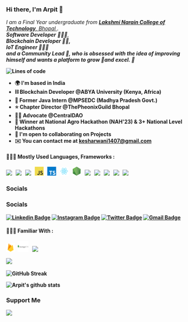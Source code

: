 ### Hi there, I'm Arpit 👋

<p>
  <em>
    I am a Final Year undergraduate from <a href="https://lnct.ac.in/">
    <b>Lakshmi Narain College of Technology</b>, Bhopal </a>.<br>  
    <b>Software Developer</b> 👨🏼‍💻, <br><b>Blockchain Developer<b> 🕵🏼, <br><b>IoT Engineer<b> 🧑🏼‍🏫 <br>and a <b>Community Lead 🎨,  who is <b>obsessed</b>
    with the idea of <b>improving</b> himself and wants a <b>platform</b> to 
    <b>grow</b> 🚀and 
    <b>excel.</b> 🏅
  </em>  
</p>
 
 ![Lines of code](https://img.shields.io/badge/From%20Hello%20World%20I've%20written-324786+%20Lines%20of%20code-blue)

* 🌍 I'm based in India
* ⛓️ Blockchain Developer @ABYA University (Kenya, Africa)
* 💼 Former Java Intern @MPSEDC (Madhya Pradesh Govt.)
* ⭐ Chapter Director @ThePheonixGuild Bhopal
* 👨‍💻 Advocate @CentralDAO
* 🚀 Winner at National Agro Hackathon (NAH'23) & 3+ National Level Hackathons
* 🤝 I'm open to collaborating on Projects
* ✉️ You can contact me at [kesharwani1407@gmail.com](mailto:kesharwani1407@gmail.com)



#### 👨🏻‍💻 Mostly Used Languages, Frameworks :

<img height="24" src="https://skillicons.dev/icons?i=java">&nbsp;&nbsp;
<img height="24" src="https://skillicons.dev/icons?i=spring">&nbsp;&nbsp;
<img height="24" src="https://skillicons.dev/icons?i=solidity">&nbsp;&nbsp;
<img height="24" src="https://raw.githubusercontent.com/github/explore/80688e429a7d4ef2fca1e82350fe8e3517d3494d/topics/javascript/javascript.png">&nbsp;&nbsp;
<img height="24" src="https://raw.githubusercontent.com/github/explore/80688e429a7d4ef2fca1e82350fe8e3517d3494d/topics/typescript/typescript.png">&nbsp;&nbsp;
<img height="24" src="https://raw.githubusercontent.com/github/explore/80688e429a7d4ef2fca1e82350fe8e3517d3494d/topics/react/react.png">&nbsp;&nbsp;
<img height="24" src="https://raw.githubusercontent.com/github/explore/80688e429a7d4ef2fca1e82350fe8e3517d3494d/topics/nodejs/nodejs.png">&nbsp;&nbsp;
<img height="24" src="https://skillicons.dev/icons?i=nextjs">&nbsp;&nbsp;
<img height="24" src="https://skillicons.dev/icons?i=html">&nbsp;&nbsp;
<img height="24" src="https://skillicons.dev/icons?i=tailwind">&nbsp;&nbsp;
<img height="24" src="https://skillicons.dev/icons?i=bootstrap">&nbsp;&nbsp;
<img height="24" src="https://skillicons.dev/icons?i=mysql">&nbsp;&nbsp;




### Socials

### Socials

<p align="center">
<!--     <a href="https://www.dev.to/arpitghura" target="_blank" rel="noreferrer"><img src="	https://img.shields.io/badge/dev.to-0A0A0A?style=for-the-badge&logo=devdotto&logoColor=white"/></a>  -->
<!--     <a href="https://discord.com/users/Arpit#5866" target="_blank" rel="noreferrer"><img src="https://img.shields.io/badge/Discord-5865F2?style=for-the-badge&logo=discord&logoColor=white"/></a>  -->
<!--     <a href="https://www.github.com/arpitghura" target="_blank" rel="noreferrer"><img src="https://img.shields.io/badge/GitHub-100000?style=for-the-badge&logo=github&logoColor=white"/></a>  -->
<!--     <a href="https://www.stackoverflow.com/users/17652503/arpit-ghura" target="_blank" rel="noreferrer"><img src="https://img.shields.io/badge/Stack_Overflow-FE7A16?style=for-the-badge&logo=stack-overflow&logoColor=white"/></a>  -->


[![Linkedin Badge](https://img.shields.io/badge/-arpiitt-blue?style=for-the-badge&logo=Linkedin&logoColor=white&link=https://www.linkedin.com/in/arpiitt/)](https://www.linkedin.com/in/arpiitt)
[![Instagram Badge](https://img.shields.io/badge/-itz.arpiit-red?style=for-the-badge&logo=instagram&logoColor=white&link=https://www.instagram.com/itz.arpiit/)](https://www.instagram.com/itz.arpiit/)
[![Twitter Badge](https://img.shields.io/badge/-eth_arpiit-skyblue?style=for-the-badge&logo=Twitter&logoColor=white&link=https://twitter.com/https_Arpitt)](https://twitter.com/eth_arpiit)
[![Gmail Badge](https://img.shields.io/badge/-kesharwani1407@gmail.com-c14438?style=for-the-badge&logo=Gmail&logoColor=white&link=mailto:kesharwani1407@gmail.com)](mailto:kesharwani1407@gmail.com)




#### 👨🏻‍💻 Familiar With :


<img height="24" src="https://raw.githubusercontent.com/github/explore/80688e429a7d4ef2fca1e82350fe8e3517d3494d/topics/firebase/firebase.png">&nbsp;&nbsp;<img height="30" src="https://raw.githubusercontent.com/github/explore/80688e429a7d4ef2fca1e82350fe8e3517d3494d/topics/mongodb/mongodb.png">&nbsp;&nbsp;
<img height="24" src="https://skillicons.dev/icons?i=docker">&nbsp;&nbsp;</code> <br>

<img src="https://github-profile-trophy.vercel.app/?username=arpiitt&theme=onedark&column=3&margin-w=15&margin-h=15">
 
    
![GitHub Streak](https://github-readme-streak-stats.herokuapp.com/?user=arpiitt&theme=tokyonight&count_private=true)

![Arpit's github stats](https://github-readme-stats.vercel.app/api?username=arpiitt&show_icons=true&hide_border=true&theme=tokyonight&count_private=true)

### Support Me

<a href="https://www.buymeacoffee.com/arpiitt "><img src="https://cdn.buymeacoffee.com/buttons/v2/default-yellow.png" width="200" /></a>
    

    

